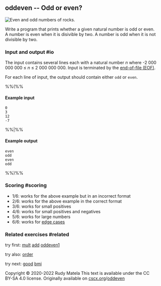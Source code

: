 oddeven -- Odd or even?
-----------------------

![Even and odd numbers of rocks.](/oddeven.svg)

Write a program that prints whether a given natural number is odd or even.
A number is even when it is disivible by two.
A number is odd when it is not divisible by two.


### Input and output  #io

The input contains several lines each with a natural number
_n_ where -2 000 000 000 ≤ _n_ ≤ 2 000 000 000.
Input is terminated by the [end-of-file (EOF)](https://cscx.org/faq#eof).

For each line of input, the output should contain either `odd` or `even`.

%%(%%

#### Example input

	0
	3
	12
	-7

%%|%%

#### Example output

	even
	odd
	even
	odd

%%)%%

### Scoring  #scoring

* 1/6: works for the above example but in an incorrect format
* 2/6: works for the above example in the correct format
* 3/6: works for small positives
* 4/6: works for small positives and negatives
* 5/6: works for large numbers
* 6/6: works for [edge cases](https://cscx.org/faq#edge-cases)

### Related exercises  #related

try first: [mult](/mult) [add](/add) [oddeven1](/oddeven1)

try also: [order](/order)

try next: [good](/good) [bmi](/bmi)


Copyright © 2020-2022  Rudy Matela
This text is available under the CC BY-SA 4.0 license.
Originally available on [cscx.org](https://cscx.org)/[oddeven](https://cscx.org/oddeven)
